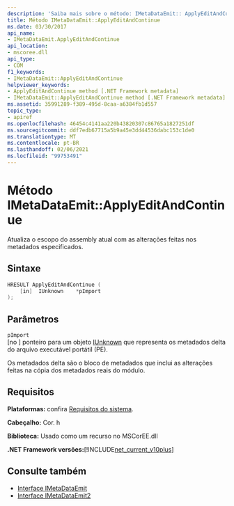 ```yaml
---
description: 'Saiba mais sobre o método: IMetaDataEmit:: ApplyEditAndContinue'
title: Método IMetaDataEmit::ApplyEditAndContinue
ms.date: 03/30/2017
api_name:
- IMetaDataEmit.ApplyEditAndContinue
api_location:
- mscoree.dll
api_type:
- COM
f1_keywords:
- IMetaDataEmit::ApplyEditAndContinue
helpviewer_keywords:
- ApplyEditAndContinue method [.NET Framework metadata]
- IMetaDataEmit::ApplyEditAndContinue method [.NET Framework metadata]
ms.assetid: 35991289-f389-495d-8caa-a6384fb1d557
topic_type:
- apiref
ms.openlocfilehash: 46454c4141aa220b43820307c86765a1827251df
ms.sourcegitcommit: ddf7edb67715a5b9a45e3dd44536dabc153c1de0
ms.translationtype: MT
ms.contentlocale: pt-BR
ms.lasthandoff: 02/06/2021
ms.locfileid: "99753491"
---
```

# <a name="imetadataemitapplyeditandcontinue-method"></a>Método IMetaDataEmit::ApplyEditAndContinue

Atualiza o escopo do assembly atual com as alterações feitas nos metadados especificados.  
  
## <a name="syntax"></a>Sintaxe  
  
```cpp  
HRESULT ApplyEditAndContinue (
    [in]  IUnknown    *pImport  
);  
```  
  
## <a name="parameters"></a>Parâmetros  

 `pImport`  
 \[no \] ponteiro para um objeto [IUnknown](/cpp/atl/iunknown) que representa os metadados delta do arquivo executável portátil (PE).
  
 Os metadados delta são o bloco de metadados que inclui as alterações feitas na cópia dos metadados reais do módulo.  
  
## <a name="requirements"></a>Requisitos  

 **Plataformas:** confira [Requisitos do sistema](../../get-started/system-requirements.md).  
  
 **Cabeçalho:** Cor. h  
  
 **Biblioteca:** Usado como um recurso no MSCorEE.dll  
  
 **.NET Framework versões:**[!INCLUDE[net_current_v10plus](../../../../includes/net-current-v10plus-md.md)]  
  
## <a name="see-also"></a>Consulte também

- [Interface IMetaDataEmit](imetadataemit-interface.md)
- [Interface IMetaDataEmit2](imetadataemit2-interface.md)
